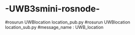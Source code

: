 # -UWB3smini-rosnode-

#rosurun UWBlocation location_pub.py
#rosurun UWBlocation location_sub.py
#message_name :  UWB_location
